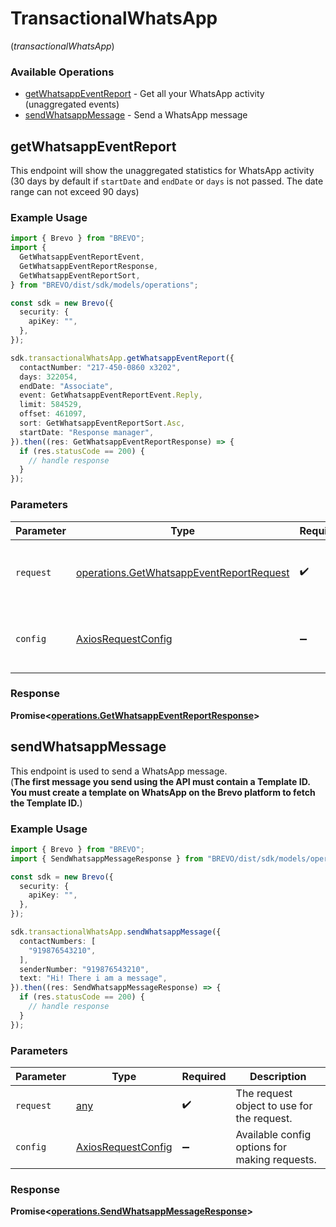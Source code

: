 # TransactionalWhatsApp
(*transactionalWhatsApp*)

### Available Operations

* [getWhatsappEventReport](#getwhatsappeventreport) - Get all your WhatsApp activity (unaggregated events)
* [sendWhatsappMessage](#sendwhatsappmessage) - Send a WhatsApp message

## getWhatsappEventReport

This endpoint will show the unaggregated statistics for WhatsApp activity (30 days by default if `startDate` and `endDate` or `days` is not passed. The date range can not exceed 90 days)

### Example Usage

```typescript
import { Brevo } from "BREVO";
import {
  GetWhatsappEventReportEvent,
  GetWhatsappEventReportResponse,
  GetWhatsappEventReportSort,
} from "BREVO/dist/sdk/models/operations";

const sdk = new Brevo({
  security: {
    apiKey: "",
  },
});

sdk.transactionalWhatsApp.getWhatsappEventReport({
  contactNumber: "217-450-0860 x3202",
  days: 322054,
  endDate: "Associate",
  event: GetWhatsappEventReportEvent.Reply,
  limit: 584529,
  offset: 461097,
  sort: GetWhatsappEventReportSort.Asc,
  startDate: "Response manager",
}).then((res: GetWhatsappEventReportResponse) => {
  if (res.statusCode == 200) {
    // handle response
  }
});
```

### Parameters

| Parameter                                                                                            | Type                                                                                                 | Required                                                                                             | Description                                                                                          |
| ---------------------------------------------------------------------------------------------------- | ---------------------------------------------------------------------------------------------------- | ---------------------------------------------------------------------------------------------------- | ---------------------------------------------------------------------------------------------------- |
| `request`                                                                                            | [operations.GetWhatsappEventReportRequest](../../models/operations/getwhatsappeventreportrequest.md) | :heavy_check_mark:                                                                                   | The request object to use for the request.                                                           |
| `config`                                                                                             | [AxiosRequestConfig](https://axios-http.com/docs/req_config)                                         | :heavy_minus_sign:                                                                                   | Available config options for making requests.                                                        |


### Response

**Promise<[operations.GetWhatsappEventReportResponse](../../models/operations/getwhatsappeventreportresponse.md)>**


## sendWhatsappMessage

This endpoint is used to send a WhatsApp message. <br/>(**The first message you send using the API must contain a Template ID. You must create a template on WhatsApp on the Brevo platform to fetch the Template ID.**)

### Example Usage

```typescript
import { Brevo } from "BREVO";
import { SendWhatsappMessageResponse } from "BREVO/dist/sdk/models/operations";

const sdk = new Brevo({
  security: {
    apiKey: "",
  },
});

sdk.transactionalWhatsApp.sendWhatsappMessage({
  contactNumbers: [
    "919876543210",
  ],
  senderNumber: "919876543210",
  text: "Hi! There i am a message",
}).then((res: SendWhatsappMessageResponse) => {
  if (res.statusCode == 200) {
    // handle response
  }
});
```

### Parameters

| Parameter                                                    | Type                                                         | Required                                                     | Description                                                  |
| ------------------------------------------------------------ | ------------------------------------------------------------ | ------------------------------------------------------------ | ------------------------------------------------------------ |
| `request`                                                    | [any](../../models//.md)                                     | :heavy_check_mark:                                           | The request object to use for the request.                   |
| `config`                                                     | [AxiosRequestConfig](https://axios-http.com/docs/req_config) | :heavy_minus_sign:                                           | Available config options for making requests.                |


### Response

**Promise<[operations.SendWhatsappMessageResponse](../../models/operations/sendwhatsappmessageresponse.md)>**

